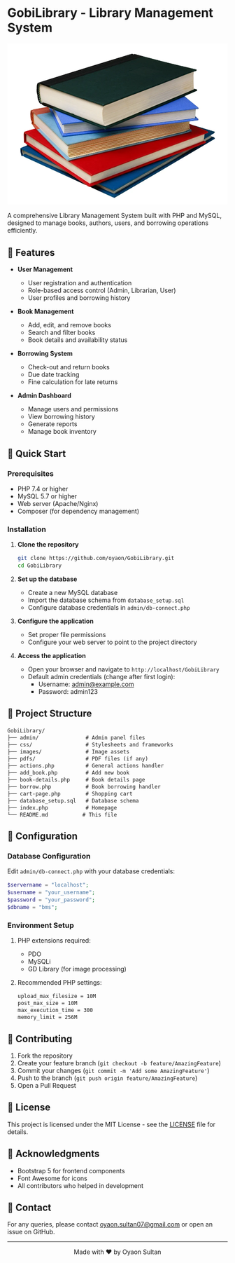 # GobiLibrary - Library Management System

![GobiLibrary Banner](images/books1.png)

A comprehensive Library Management System built with PHP and MySQL, designed to manage books, authors, users, and borrowing operations efficiently.

## 🌟 Features

- **User Management**
  - User registration and authentication
  - Role-based access control (Admin, Librarian, User)
  - User profiles and borrowing history

- **Book Management**
  - Add, edit, and remove books
  - Search and filter books
  - Book details and availability status

- **Borrowing System**
  - Check-out and return books
  - Due date tracking
  - Fine calculation for late returns

- **Admin Dashboard**
  - Manage users and permissions
  - View borrowing history
  - Generate reports
  - Manage book inventory

## 🚀 Quick Start

### Prerequisites
- PHP 7.4 or higher
- MySQL 5.7 or higher
- Web server (Apache/Nginx)
- Composer (for dependency management)

### Installation

1. **Clone the repository**
   ```bash
   git clone https://github.com/oyaon/GobiLibrary.git
   cd GobiLibrary
   ```

2. **Set up the database**
   - Create a new MySQL database
   - Import the database schema from `database_setup.sql`
   - Configure database credentials in `admin/db-connect.php`

3. **Configure the application**
   - Set proper file permissions
   - Configure your web server to point to the project directory

4. **Access the application**
   - Open your browser and navigate to `http://localhost/GobiLibrary`
   - Default admin credentials (change after first login):
     - Username: admin@example.com
     - Password: admin123

## 📂 Project Structure

```
GobiLibrary/
├── admin/               # Admin panel files
├── css/                 # Stylesheets and frameworks
├── images/              # Image assets
├── pdfs/                # PDF files (if any)
├── actions.php          # General actions handler
├── add_book.php         # Add new book
├── book-details.php     # Book details page
├── borrow.php           # Book borrowing handler
├── cart-page.php        # Shopping cart
├── database_setup.sql   # Database schema
├── index.php            # Homepage
└── README.md           # This file
```

## 🔧 Configuration

### Database Configuration
Edit `admin/db-connect.php` with your database credentials:

```php
$servername = "localhost";
$username = "your_username";
$password = "your_password";
$dbname = "bms";
```

### Environment Setup
1. PHP extensions required:
   - PDO
   - MySQLi
   - GD Library (for image processing)

2. Recommended PHP settings:
   ```
   upload_max_filesize = 10M
   post_max_size = 10M
   max_execution_time = 300
   memory_limit = 256M
   ```

## 🤝 Contributing

1. Fork the repository
2. Create your feature branch (`git checkout -b feature/AmazingFeature`)
3. Commit your changes (`git commit -m 'Add some AmazingFeature'`)
4. Push to the branch (`git push origin feature/AmazingFeature`)
5. Open a Pull Request

## 📄 License

This project is licensed under the MIT License - see the [LICENSE](LICENSE) file for details.

## 🙏 Acknowledgments

- Bootstrap 5 for frontend components
- Font Awesome for icons
- All contributors who helped in development

## 📧 Contact

For any queries, please contact [oyaon.sultan07@gmail.com](mailto:oyaon.sultan07@gmail.com) or open an issue on GitHub.

---

<div align="center">
  Made with ❤️ by Oyaon Sultan
</div>
